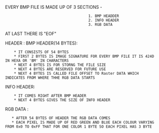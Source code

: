 EVERY BMP FILE IS MADE UP OF 3 SECTIONS - 
                                          
                                          1. BMP HEADDER
                                          2. INFO HEADER
                                          3. RGB DATA 
AT LAST THERE IS "EOF" 

HEADER :
  BMP HEADER(14 BYTES): 
  
        * IT CONSISTS OF 54 BYTES
        * FIRST 2 BYTES IS IMAGE SIGNATURE FOR EVERY BMP FILE IT IS 424D IN HEXA OR 'BM' IN CHARACTERS
        * NEXT 4 BYTES IS FOR STORNG THE FILE SIZE
        * NEXT 4 BYTES ARE RESERVED FOR FUTURE USE
        * NEXT 4 BYTES IS CALLED FILE OFFSET TO Raster DATA WHICH INDICATES FROM WHERE THHE RGB DATA STARTS

  INFO HEADER:
  
        * IT COMES RIGHT AFTER BMP HEADER
        * NEXT 4 BYTES GIVES THE SIZE OF INFO HEADER


  RGB DATA :
  
       * AFTER 54 BYTES OF HEADER THE RGB DATA COMES
       * EACH PIXEL IS MADE UP OF RED GREEN AND BLUE EACH COLOUR VARYING FROM 0x0 TO 0xFF THAT FOR ONE COLOR 1 BYTE SO EACH PIXEL HAS 3 BYTE
       
       


    

                                        
